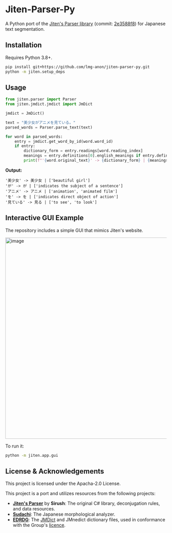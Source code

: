 # Jiten-Parser-Py

A Python port of the [Jiten's Parser library](https://github.com/Sirush/Jiten) (commit: [2e3588f8](https://github.com/Sirush/Jiten/commit/2e3588f838fb1865c96c70ec9e83f46cc40db090)) for Japanese text segmentation.

## Installation

Requires Python 3.8+.

```bash
pip install git+https://github.com/lmg-anon/jiten-parser-py.git
python -m jiten.setup_deps
```

## Usage

```python
from jiten.parser import Parser
from jiten.jmdict.jmdict import JmDict

jmdict = JmDict()

text = "美少女がアニメを見ている。"
parsed_words = Parser.parse_text(text)

for word in parsed_words:
    entry = jmdict.get_word_by_id(word.word_id)
    if entry:
        dictionary_form = entry.readings[word.reading_index]
        meanings = entry.definitions[0].english_meanings if entry.definitions else []
        print(f"'{word.original_text}' -> {dictionary_form} | {meanings[:2]}")
```
**Output:**
```
'美少女' -> 美少女 | ['beautiful girl']
'が' -> が | ['indicates the subject of a sentence']
'アニメ' -> アニメ | ['animation', 'animated film']
'を' -> を | ['indicates direct object of action']
'見ている' -> 見る | ['to see', 'to look']
```

## Interactive GUI Example

The repository includes a simple GUI that mimics Jiten's website.

<img width="795" height="629" alt="image" src="https://github.com/user-attachments/assets/56f95fe7-00e8-4e02-ba27-da802e6fe77b" />

To run it:
```bash
python -m jiten.app.gui
```

## License & Acknowledgements

This project is licensed under the Apacha-2.0 License.

This project is a port and utilizes resources from the following projects:
*   **[Jiten's Parser](https://github.com/Sirush/Jiten)** by **Sirush**: The original C# library, deconjugation rules, and data resources.
*   **[Sudachi](https://github.com/WorksApplications/sudachi.rs)**: The Japanese morphological analyzer.
*   **[EDRDG](http://www.edrdg.org/)**: The [JMDict](http://www.edrdg.org/jmdict/j_jmdict.html) and JMnedict dictionary files, used in conformance with the Group's [licence](http://www.edrdg.org/edrdg/licence.html).
